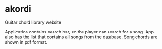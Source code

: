 # akordi
Guitar chord library website

Application contains search bar, so the player can search for a song. App also has the list that contains all songs from the database. Song chords are shown in pdf format.

